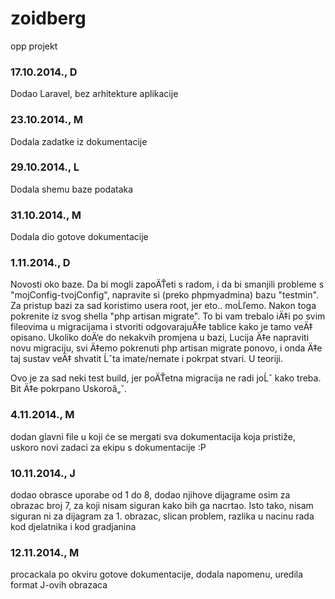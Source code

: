 zoidberg
========

opp projekt

### 17.10.2014., D
Dodao Laravel, bez arhitekture aplikacije

### 23.10.2014., M
Dodala zadatke iz dokumentacije

### 29.10.2014., L
Dodala shemu baze podataka

### 31.10.2014., M
Dodala dio gotove dokumentacije

### 1.11.2014., D
Novosti oko baze. Da bi mogli zapoÄŤeti s radom, i da bi smanjili probleme s "mojConfig-tvojConfig", napravite si (preko phpmyadmina) bazu "testmin". Za pristup bazi za sad koristimo usera root, jer eto.. moĹľemo.
Nakon toga pokrenite iz svog shella "php artisan migrate". To bi vam trebalo iÄ‡i po svim fileovima u migracijama i stvoriti odgovarajuÄ‡e tablice kako je tamo veÄ‡ opisano. Ukoliko doÄ‘e do nekakvih promjena u bazi, Lucija Ä‡e napraviti novu migraciju, svi Ä‡emo pokrenuti php artisan migrate ponovo, i onda Ä‡e taj sustav veÄ‡ shvatit Ĺˇta imate/nemate i pokrpat stvari. U teoriji.

Ovo je za sad neki test build, jer poÄŤetna migracija ne radi joĹˇ kako treba. Bit Ä‡e pokrpano Uskoroâ„˘.

### 4.11.2014., M
dodan glavni file u koji će se mergati sva dokumentacija koja pristiže, uskoro novi zadaci za ekipu s dokumentacije :P

### 10.11.2014., J
dodao obrasce uporabe od 1 do 8, dodao njihove dijagrame osim za obrazac broj 7, za koji nisam siguran kako bih ga nacrtao. Isto tako, nisam siguran ni za dijagram za 1. obrazac, slican problem, razlika u nacinu rada kod djelatnika i kod gradjanina

### 12.11.2014., M
procackala po okviru gotove dokumentacije, dodala napomenu, uredila format J-ovih obrazaca

